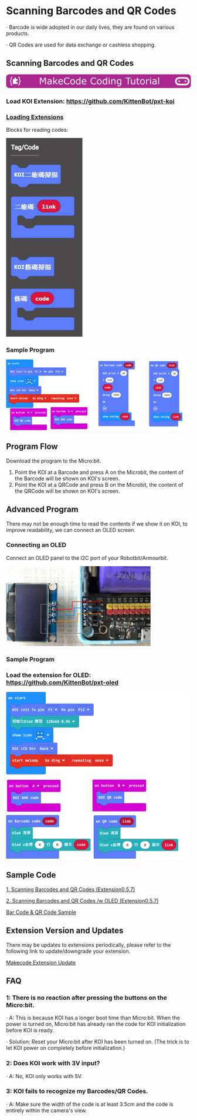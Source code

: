 # **Scanning Barcodes and QR Codes**

·    Barcode is wide adopted in our daily lives, they are found on various products.

·    QR Codes are used for data exchange or cashless shopping.

## Scanning Barcodes and QR Codes

![](../../functional_module/PWmodules/images/mcbanner.png)

### Load KOI Extension: https://github.com/KittenBot/pxt-koi

### [Loading Extensions](../../Makecode/powerBrickMC)

Blocks for reading codes:

 ![](KOI06/01.png)

### Sample Program

  ![](KOI06/02-1.png)

## Program Flow

Download the program to the Micro:bit.

1. Point the KOI at a Barcode and press A on the Microbit, the content of the Barcode will be shown on KOI's screen.
2. Point the KOI at a QRCode and press B on the Microbit, the content of the QRCode will be shown on KOI's screen.

## Advanced Program

There may not be enough time to read the contents if we show it on KOI, to improve readability, we can connect an OLED screen.

### Connecting an OLED

Connect an OLED panel to the I2C port of your Robotbit/Armourbit.

 ![](KOI06/03-1.png)

### Sample Program

### Load the extension for OLED: https://github.com/KittenBot/pxt-oled

 ![](KOI06/04-1.png)

## Sample Code

[1. Scanning Barcodes and QR Codes (Extension0.5.7)](https://makecode.microbit.org/_bUKY6cULX7E8)

[2. Scanning Barcodes and QR Codes /w OLED (Extension0.5.7)](https://makecode.microbit.org/_9VxF5J8Tu3kD)

[Bar Code & QR Code Sample](https://bit.ly/KOIBarAndQRCodeSample)

## Extension Version and Updates

There may be updates to extensions periodically, please refer to the following link to update/downgrade your extension.

[Makecode Extension Update](../../Makecode/makecode_extensionUpdate)

## FAQ

### 1: There is no reaction after pressing the buttons on the Micro:bit.

·    A: This is because KOI has a longer boot time than Micro:bit. When the power is turned on, Micro:bit has already ran the code for KOI initialization before KOI is ready.

·    Solution: Reset your Micro:bit after KOI has been turned on. (The trick is to let KOI power on completely before initialization.)

### 2: Does KOI work with 3V input?

·    A: No, KOI only works with 5V.

### 3: KOI fails to recognize my Barcodes/QR Codes.

·    A: Make sure the width of the code is at least 3.5cm and the code is entirely within the camera's view.